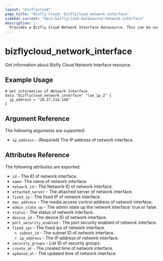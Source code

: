 ```yaml
---
layout: "bizflycloud"
page_title: "Bizfly Cloud: bizflycloud_network_interface"
sidebar_current: "docs-bizflycloud-datasource-network-interface"
description: |-
  Provides a Bizfly Cloud Network Interface datasource. This can be used to create, modify, and delete Network Interface.
---
```


# bizflycloud\_network\_interface

Get ìnformation about Bizfly Cloud Network Interface resource.

## Example Usage

```hcl
# Get information of Network Interface
data "bizflycloud_network_interface" "lan_ip_2" {
  ip_address = "10.27.214.158"
}

```

## Argument Reference

The following arguments are supported:

* `ip_address` - (Required) The IP address of network interface.

## Attributes Reference

The following attributes are exported:

* `id` - The ID of network interface.
* `name`- The name of network interface.
* `network_id` - The Network ID of network interface.
* `attached_server` - The attached server of network interface.
* `fixed_ip` - The fixed IP of network interface.
* `mac_address` - The media access control address of network interface.
* `admin_state_up` - The admin state up the network interface: true or false.
* `status` - The status of network interface.
* `device_id` - The device ID of network interface.
* `port_security_enabled` - The port security enabled of network interface.
* `fixed_ips` - The fixed ips of network interface.
  * `subnet_id` - The subnet ID of network interface.
  * `ip_address` - The IP address of network interface.
* `security_groups` - List ID of security groups.
* `create_at` - The created time of network interface.
* `updated_at` - The updated time of network interface.
